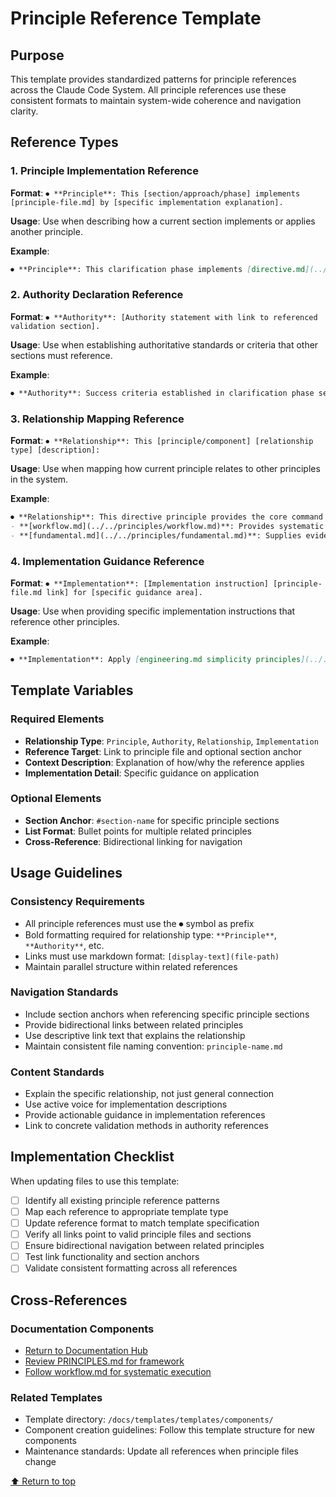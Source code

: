 
# Principle Reference Template

## Purpose
This template provides standardized patterns for principle references across the Claude Code System. All principle references use these consistent formats to maintain system-wide coherence and navigation clarity.

## Reference Types

### 1. Principle Implementation Reference
**Format**: `⏺ **Principle**: This [section/approach/phase] implements [principle-file.md] by [specific implementation explanation].`

**Usage**: Use when describing how a current section implements or applies another principle.

**Example**:
```markdown
⏺ **Principle**: This clarification phase implements [directive.md](../../principles/directive.md) by establishing complete request understanding before proceeding to subsequent workflow phases.
```

### 2. Authority Declaration Reference
**Format**: `⏺ **Authority**: [Authority statement with link to referenced validation section].`

**Usage**: Use when establishing authoritative standards or criteria that other sections must reference.

**Example**:
```markdown
⏺ **Authority**: Success criteria established in clarification phase serve as authoritative validation standards for [workflow.md#8-validation](#8-validation).
```

### 3. Relationship Mapping Reference
**Format**: `⏺ **Relationship**: This [principle/component] [relationship type] [description]:`

**Usage**: Use when mapping how current principle relates to other principles in the system.

**Example**:
```markdown
⏺ **Relationship**: This directive principle provides the core command framework that governs all other principles:
- **[workflow.md](../../principles/workflow.md)**: Provides systematic execution phases to implement core command
- **[fundamental.md](../../principles/fundamental.md)**: Supplies evidence requirements for verification
```

### 4. Implementation Guidance Reference
**Format**: `⏺ **Implementation**: [Implementation instruction] [principle-file.md link] for [specific guidance area].`

**Usage**: Use when providing specific implementation instructions that reference other principles.

**Example**:
```markdown
⏺ **Implementation**: Apply [engineering.md simplicity principles](../../principles/engineering.md) to avoid over-engineering while seeking integral solutions that solve requests from the root.
```

## Template Variables

### Required Elements
- **Relationship Type**: `Principle`, `Authority`, `Relationship`, `Implementation`
- **Reference Target**: Link to principle file and optional section anchor
- **Context Description**: Explanation of how/why the reference applies
- **Implementation Detail**: Specific guidance on application

### Optional Elements
- **Section Anchor**: `#section-name` for specific principle sections
- **List Format**: Bullet points for multiple related principles
- **Cross-Reference**: Bidirectional linking for navigation

## Usage Guidelines

### Consistency Requirements
- All principle references must use the ⏺ symbol as prefix
- Bold formatting required for relationship type: `**Principle**`, `**Authority**`, etc.
- Links must use markdown format: `[display-text](file-path)`
- Maintain parallel structure within related references

### Navigation Standards
- Include section anchors when referencing specific principle sections
- Provide bidirectional links between related principles
- Use descriptive link text that explains the relationship
- Maintain consistent file naming convention: `principle-name.md`

### Content Standards
- Explain the specific relationship, not just general connection
- Use active voice for implementation descriptions
- Provide actionable guidance in implementation references
- Link to concrete validation methods in authority references

## Implementation Checklist

When updating files to use this template:
- [ ] Identify all existing principle reference patterns
- [ ] Map each reference to appropriate template type
- [ ] Update reference format to match template specification
- [ ] Verify all links point to valid principle files and sections  
- [ ] Ensure bidirectional navigation between related principles
- [ ] Test link functionality and section anchors
- [ ] Validate consistent formatting across all references

## Cross-References

### Documentation Components
- [Return to Documentation Hub](../philosophy/index.md)
- [Review PRINCIPLES.md for framework](principles/PRINCIPLES.md)
- [Follow workflow.md for systematic execution](../../principles/workflow.md)

### Related Templates
- Template directory: `/docs/templates/templates/components/`
- Component creation guidelines: Follow this template structure for new components
- Maintenance standards: Update all references when principle files change

[⬆ Return to top](#principle-reference-template)
